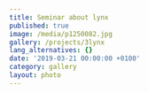 ```yaml
---
title: Seminar about lynx
published: true
image: /media/p1250082.jpg
gallery: /projects/3lynx
lang_alternatives: {}
date: '2019-03-21 00:00:00 +0100'
category: gallery
layout: photo
---
```


